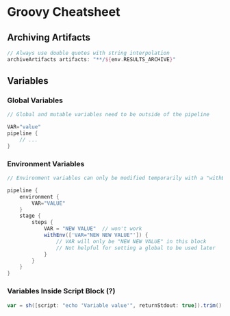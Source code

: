 # Groovy Cheatsheet

## Archiving Artifacts

```groovy
// Always use double quotes with string interpolation
archiveArtifacts artifacts: "**/${env.RESULTS_ARCHIVE}"
```

## Variables

### Global Variables

```groovy
// Global and mutable variables need to be outside of the pipeline

VAR="value"
pipeline {
    // ...
}
```

### Environment Variables

```groovy
// Environment variables can only be modified temporarily with a "withEnv" block

pipeline {
    environment {
        VAR="VALUE"
    }
    stage {
        steps {
            VAR = "NEW VALUE"  // won't work
            withEnv(['VAR="NEW NEW VALUE"']) {
                // VAR will only be "NEW NEW VALUE" in this block
                // Not helpful for setting a global to be used later
            }
        }
    }
}
```

### Variables Inside Script Block (?)

```groovy
var = sh([script: "echo 'Variable value'", returnStdout: true]).trim()
```
